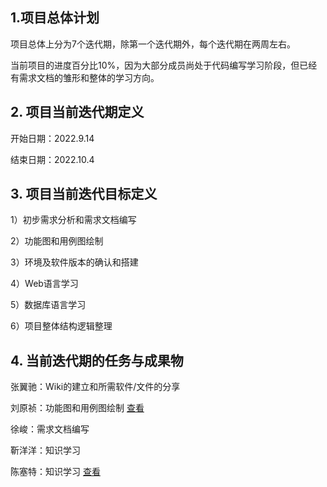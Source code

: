 ## 1.项目总体计划

项目总体上分为7个迭代期，除第一个迭代期外，每个迭代期在两周左右。

当前项目的进度百分比10%，因为大部分成员尚处于代码编写学习阶段，但已经有需求文档的雏形和整体的学习方向。

## 2. 项目当前迭代期定义

开始日期：2022.9.14 

结束日期：2022.10.4

## 3. 项目当前迭代目标定义

1）初步需求分析和需求文档编写

2）功能图和用例图绘制

3）环境及软件版本的确认和搭建

4）Web语言学习

5）数据库语言学习

6）项目整体结构逻辑整理

## 4. 当前迭代期的任务与成果物

张翼驰：Wiki的建立和所需软件/文件的分享

刘原祯：功能图和用例图绘制 [查看](Diagram.docx)

徐峻：需求文档编写

靳洋洋：知识学习

陈塞特：知识学习 [查看](MySQL学习笔记.docx) 








